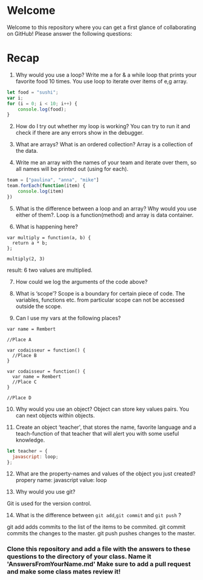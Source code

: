 # Welcome

Welcome to this repository where you can get a first glance of collaborating on GitHub! Please answer the following questions:

# Recap

1) Why would you use a loop? Write me a for & a while loop that prints your favorite food 10 times.
You use loop to iterate over items of e,g array.

```javascript
let food = "sushi";
var i;
for (i = 0; i < 10; i++) {
    console.log(food);
}
```

2) How do I try out whether my loop is working?
You can try to run it and check if there are any errors show in the debugger.

3) What are arrays? What is an ordered collection?
Array is a collection of the data.

4) Write me an array with the names of your team and iterate over them, so all names will be printed out (using for each).

```javascript
team = ["paulina", "anna", "mike"]
team.forEach(function(item) {
    console.log(item)
})
```

5) What is the difference between a loop and an array? Why would you use either of them?.
Loop is a function(method) and array is data container.

6) What is happening here?

```
var multiply = function(a, b) {
  return a * b;
};

multiply(2, 3)
```

result: 6
two values are multiplied.

7) How could we log the arguments of the code above?


8) What is ‘scope’?
Scope is a boundary for certain piece of code. The variables, functions etc. from particular scope can not be accessed outside the scope.
9) Can I use my vars at the following places?

```
var name = Rembert

//Place A

var codaisseur = function() {
  //Place B
}
```
```
var codaisseur = function() {
  var name = Rembert
  //Place C
}

//Place D
```

10) Why would you use an object?
Object can store key values pairs. You can next objects within objects.


11) Create an object ‘teacher', that stores the name,
favorite language and a teach-function of that teacher that will alert you with some useful knowledge.

```javascript
let teacher = {
  javascript: loop;
};
```

12) What are the property-names and values of the object you just created?
propery name: javascript
value: loop

13) Why would you use git?

Git is used for the version control.

14) What is the difference between `git add`,`git commit` and `git push` ?

git add adds commits to the list of the items to be commited. git commit commits the changes to the master. git push pushes changes to the master.

### Clone this repository and add a file with the answers to these questions to the directory of your class. Name it 'AnswersFromYourName.md' Make sure to add a pull request and make some class mates review it!
